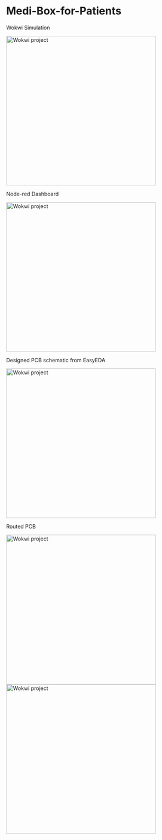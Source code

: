 # Medi-Box-for-Patients

Wokwi Simulation

<img src="https://github.com/user-attachments/assets/5ee5b29e-fc4c-492b-ac5b-26c6421a00df" alt="Wokwi project" width="400"/>

Node-red Dashboard

<img src="https://github.com/user-attachments/assets/d5b26f9c-4f1b-49ca-9dbe-ba50f87af8c7" alt="Wokwi project" width="400"/>

Designed PCB schematic from EasyEDA

<img src="https://github.com/user-attachments/assets/7748d931-5ed2-44bc-8190-bc1b9d4cd4d9" alt="Wokwi project" width="400"/>

Routed PCB

<img src="https://github.com/user-attachments/assets/f0c91e59-d3de-401e-adb2-76ec4abb1452" alt="Wokwi project" width="400"/>
<img src="https://github.com/user-attachments/assets/50647261-c70f-4088-80ba-8d5cb7f3325d" alt="Wokwi project" width="400"/>



